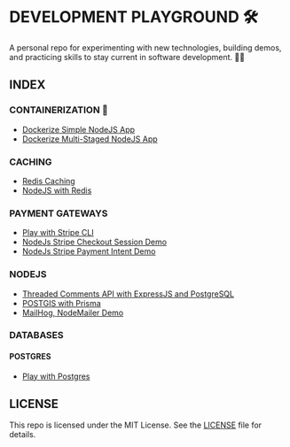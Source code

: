 # DEVELOPMENT PLAYGROUND 🛠️

A personal repo for experimenting with new technologies, building demos, and practicing skills to stay current in software development. 🚀✨

## INDEX

### CONTAINERIZATION 🐳

- [Dockerize Simple NodeJS App](./containerization/dockerize-nodejs-app/)
- [Dockerize Multi-Staged NodeJS App](./containerization/dockerize-multi-staged-nodejs-app/)

### CACHING

- [Redis Caching](./caching/redis/)
- [NodeJS with Redis](./caching/nodejs-redis/)

### PAYMENT GATEWAYS

- [Play with Stripe CLI](./payment-gateways/play-with-stripe-cli/)
- [NodeJs Stripe Checkout Session Demo](./payment-gateways/nodes-stripe-checkout-session-demo/)
- [NodeJs Stripe Payment Intent Demo](./payment-gateways/nodejs-stripe-payment-intent-demo/)

### NODEJS

- [Threaded Comments API with ExpressJS and PostgreSQL](./nodejs/threaded-comments-api-with-express-and-postgres/)
- [POSTGIS with Prisma](./nodejs/postgis-prisma-demo/)
- [MailHog, NodeMailer Demo](./nodejs/mailhog-nodemailer-demo/)

### DATABASES

#### POSTGRES

- [Play with Postgres](./databases/postgres/play-with-postgres/)

## LICENSE

This repo is licensed under the MIT License. See the [LICENSE](./LICENSE) file for details.
